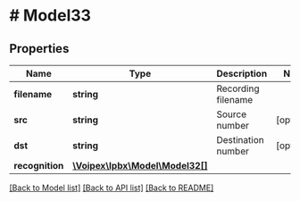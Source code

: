 # # Model33

## Properties

Name | Type | Description | Notes
------------ | ------------- | ------------- | -------------
**filename** | **string** | Recording filename |
**src** | **string** | Source number | [optional]
**dst** | **string** | Destination number | [optional]
**recognition** | [**\Voipex\Ipbx\Model\Model32[]**](Model32.md) |  |

[[Back to Model list]](../../README.md#models) [[Back to API list]](../../README.md#endpoints) [[Back to README]](../../README.md)
